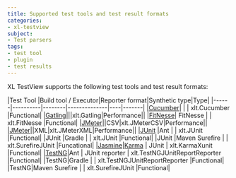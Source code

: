 ```yaml
---
title: Supported test tools and test result formats
categories:
- xl-testview
subject:
- Test parsers
tags:
- test tool
- plugin
- test results
---
```


XL TestView supports the following test tools and test result formats:

|Test Tool |Build tool / Executor|Reporter format|Synthetic type|Type|
|------|----------|--------|--------------|----|-------|
|[Cucumber](http://cukes.info/)|     |   |      xlt.Cucumber     |Functional|
|[Gatling](http://gatling.io/)|||xlt.Gatling|Performance||
|[FitNesse](http://www.fitnesse.org/)| FitNesse   | |    xlt.FitNesse          |Functional| 
|[JMeter](http://jmeter.apache.org/)||CSV|xlt.JMeterCSV|Performance||
|[JMeter](http://jmeter.apache.org/)||XML|xlt.JMeterXML|Performance||
|[JUnit](http://junit.org) |Ant	     |        |     xlt.JUnit         |Functional|
|JUnit |Gradle	     |        |       xlt.JUnit       |Functional|
|JUnit |Maven Surefire	     |        |     xlt.SurefireJUnit         |Funcational|
|[Jasmine](http://jasmine.github.io/)|[Karma](http://karma-runner.github.io) |  JUnit  |    xlt.KarmaXunit          |Functional|
|[TestNG](http://testng.org/)|Ant       |   JUnit reporter     |    xlt.TestNGJUnitReportReporter          |Functional|
|TestNG|Gradle       |        |     xlt.TestNGJUnitReportReporter         |Functional|
|TestNG|Maven Surefire       |        |  xlt.SurefireJUnit            |Functional|

